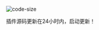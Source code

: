 ![code-size](https://img.shields.io/github/languages/code-size/roacn/compile-packages?color=blueviolet)

插件源码更新在24小时内，启动更新！
